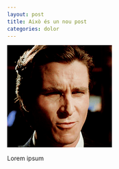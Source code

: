 ```yaml
---
layout: post
title: Això és un nou post
categories: dolor
---
```

![](/img/uploads/uh.gif)

Lorem ipsum
